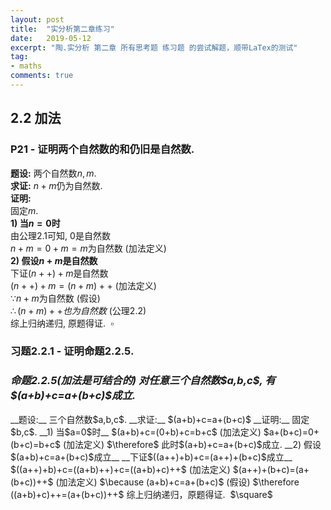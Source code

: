 ```yaml
---
layout: post
title:  "实分析第二章练习"
date:   2019-05-12
excerpt: "陶.实分析 第二章 所有思考题 练习题 的尝试解题，顺带LaTex的测试"
tag:
- maths
comments: true
---
```

## 2.2 加法
### P21 - 证明两个自然数的和仍旧是自然数.
__题设:__ 两个自然数$n,m$.  
__求证:__ $n+m$仍为自然数.  
__证明:__   
固定$m$.  
__1) 当$n=0$时__  
由公理$2.1$可知, $0$是自然数  
$n+m=0+m=m$为自然数    (加法定义)  
__2) 假设$n+m$是自然数__  
下证$(n++)+m$是自然数  
$(n++)+m=(n+m)++$    (加法定义)  
$\because n+m$为自然数    (假设)  
$\therefore (n+m)++也为自然数$    (公理$2.2$)  
综上归纳递归, 原题得证.&nbsp;&nbsp;$\square$   

### 习题2.2.1 - 证明命题2.2.5.  
<h3><em>命题2.2.5(加法是可结合的) 对任意三个自然数$a,b,c$, 有$(a+b)+c=a+(b+c)$成立.</em></h3>  
__题设:__ 三个自然数$a,b,c$.  
__求证:__ $(a+b)+c=a+(b+c)$  
__证明:__   
固定$b,c$.  
__1) 当$a=0$时__   
$(a+b)+c=(0+b)+c=b+c$    (加法定义)  
$a+(b+c)=0+(b+c)=b+c$    (加法定义)  
$\therefore$ 此时$(a+b)+c=a+(b+c)$成立.  
__2) 假设$(a+b)+c=a+(b+c)$成立__  
__下证$((a++)+b)+c=(a++)+(b+c)$成立__  
$((a++)+b)+c=((a+b)++)+c=((a+b)+c)++$    (加法定义)  
$(a++)+(b+c)=(a+(b+c))++$    (加法定义)  
$\because (a+b)+c=a+(b+c)$    (假设)  
$\therefore ((a+b)+c)++=(a+(b+c))++$  
综上归纳递归，原题得证.&nbsp;&nbsp;$\square$   
